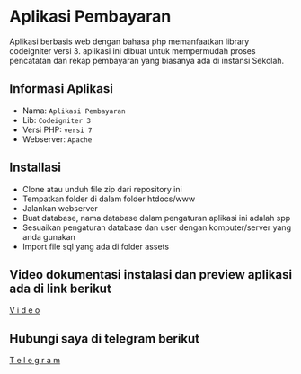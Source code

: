 # Aplikasi Pembayaran

Aplikasi berbasis web dengan bahasa php memanfaatkan library codeigniter versi 3. aplikasi ini dibuat untuk mempermudah proses pencatatan dan rekap pembayaran yang biasanya ada di instansi Sekolah.

## Informasi Aplikasi

- Nama: `Aplikasi Pembayaran`
- Lib: `Codeigniter 3`
- Versi PHP: `versi 7`
- Webserver: `Apache`

## Installasi

- Clone atau unduh file zip dari repository ini
- Tempatkan folder di dalam folder htdocs/www
- Jalankan webserver
- Buat database, nama database dalam pengaturan aplikasi ini adalah spp
- Sesuaikan pengaturan database dan user dengan komputer/server yang anda gunakan
- Import file sql yang ada di folder assets

## Video dokumentasi instalasi dan preview aplikasi ada di link berikut

[V i d e o](https://youtu.be/TzHNEbgcmdQ)

## Hubungi saya di telegram berikut

[T e l e g r a m](https://t.me/yuwandianto)
